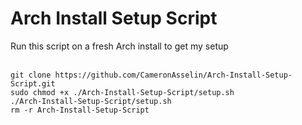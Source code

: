 # Arch Install Setup Script
Run this script on a fresh Arch install to get my setup<br>
<br>
```
git clone https://github.com/CameronAsselin/Arch-Install-Setup-Script.git
sudo chmod +x ./Arch-Install-Setup-Script/setup.sh
./Arch-Install-Setup-Script/setup.sh
rm -r Arch-Install-Setup-Script
```
